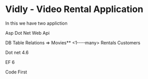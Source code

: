 # Vidly - Video Rental Application 	

In this we have two appliction	

Asp Dot Net Web Api	

DB Table Relations =>   Movies** <1----many> Rentals <many----1> Customers

Dot net 4.6

EF 6	

Code First	
